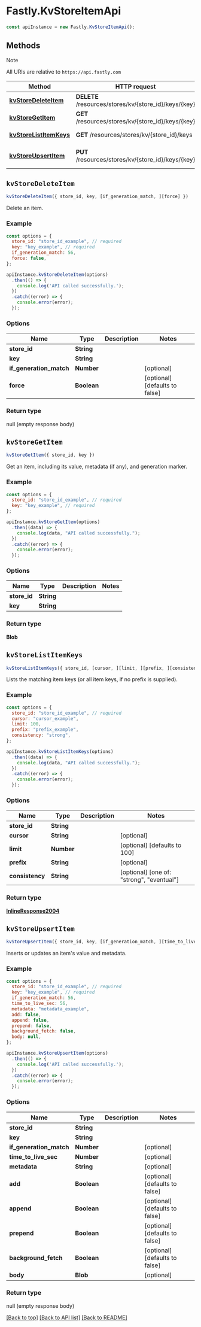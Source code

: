# Fastly.KvStoreItemApi

```javascript
const apiInstance = new Fastly.KvStoreItemApi();
```
## Methods

> [!NOTE]
> All URIs are relative to `https://api.fastly.com`

Method | HTTP request | Description
------ | ------------ | -----------
[**kvStoreDeleteItem**](KvStoreItemApi.md#kvStoreDeleteItem) | **DELETE** /resources/stores/kv/{store_id}/keys/{key} | Delete an item.
[**kvStoreGetItem**](KvStoreItemApi.md#kvStoreGetItem) | **GET** /resources/stores/kv/{store_id}/keys/{key} | Get an item.
[**kvStoreListItemKeys**](KvStoreItemApi.md#kvStoreListItemKeys) | **GET** /resources/stores/kv/{store_id}/keys | List item keys.
[**kvStoreUpsertItem**](KvStoreItemApi.md#kvStoreUpsertItem) | **PUT** /resources/stores/kv/{store_id}/keys/{key} | Insert or update an item.


## `kvStoreDeleteItem`

```javascript
kvStoreDeleteItem({ store_id, key, [if_generation_match, ][force] })
```

Delete an item.

### Example

```javascript
const options = {
  store_id: "store_id_example", // required
  key: "key_example", // required
  if_generation_match: 56,
  force: false,
};

apiInstance.kvStoreDeleteItem(options)
  .then(() => {
    console.log('API called successfully.');
  })
  .catch((error) => {
    console.error(error);
  });
```

### Options

Name | Type | Description  | Notes
------------- | ------------- | ------------- | -------------
**store_id** | **String** |  |
**key** | **String** |  |
**if_generation_match** | **Number** |  | [optional]
**force** | **Boolean** |  | [optional] [defaults to false]

### Return type

null (empty response body)


## `kvStoreGetItem`

```javascript
kvStoreGetItem({ store_id, key })
```

Get an item, including its value, metadata (if any), and generation marker.

### Example

```javascript
const options = {
  store_id: "store_id_example", // required
  key: "key_example", // required
};

apiInstance.kvStoreGetItem(options)
  .then((data) => {
    console.log(data, "API called successfully.");
  })
  .catch((error) => {
    console.error(error);
  });
```

### Options

Name | Type | Description  | Notes
------------- | ------------- | ------------- | -------------
**store_id** | **String** |  |
**key** | **String** |  |

### Return type

**Blob**


## `kvStoreListItemKeys`

```javascript
kvStoreListItemKeys({ store_id, [cursor, ][limit, ][prefix, ][consistency] })
```

Lists the matching item keys (or all item keys, if no prefix is supplied).

### Example

```javascript
const options = {
  store_id: "store_id_example", // required
  cursor: "cursor_example",
  limit: 100,
  prefix: "prefix_example",
  consistency: "strong",
};

apiInstance.kvStoreListItemKeys(options)
  .then((data) => {
    console.log(data, "API called successfully.");
  })
  .catch((error) => {
    console.error(error);
  });
```

### Options

Name | Type | Description  | Notes
------------- | ------------- | ------------- | -------------
**store_id** | **String** |  |
**cursor** | **String** |  | [optional]
**limit** | **Number** |  | [optional] [defaults to 100]
**prefix** | **String** |  | [optional]
**consistency** | **String** |  | [optional] [one of: "strong", "eventual"]

### Return type

[**InlineResponse2004**](InlineResponse2004.md)


## `kvStoreUpsertItem`

```javascript
kvStoreUpsertItem({ store_id, key, [if_generation_match, ][time_to_live_sec, ][metadata, ][add, ][append, ][prepend, ][background_fetch, ][body] })
```

Inserts or updates an item's value and metadata.

### Example

```javascript
const options = {
  store_id: "store_id_example", // required
  key: "key_example", // required
  if_generation_match: 56,
  time_to_live_sec: 56,
  metadata: "metadata_example",
  add: false,
  append: false,
  prepend: false,
  background_fetch: false,
  body: null,
};

apiInstance.kvStoreUpsertItem(options)
  .then(() => {
    console.log('API called successfully.');
  })
  .catch((error) => {
    console.error(error);
  });
```

### Options

Name | Type | Description  | Notes
------------- | ------------- | ------------- | -------------
**store_id** | **String** |  |
**key** | **String** |  |
**if_generation_match** | **Number** |  | [optional]
**time_to_live_sec** | **Number** |  | [optional]
**metadata** | **String** |  | [optional]
**add** | **Boolean** |  | [optional] [defaults to false]
**append** | **Boolean** |  | [optional] [defaults to false]
**prepend** | **Boolean** |  | [optional] [defaults to false]
**background_fetch** | **Boolean** |  | [optional] [defaults to false]
**body** | **Blob** |  | [optional]

### Return type

null (empty response body)


[[Back to top]](#) [[Back to API list]](../../README.md#endpoints)
[[Back to README]](../../README.md)
